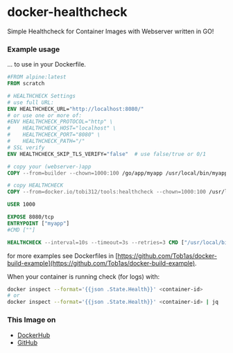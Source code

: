 # docker-healthcheck
Simple Healthcheck for Container Images with Webserver written in GO!


### Example usage

... to use in your Dockerfile.

```dockerfile
#FROM alpine:latest
FROM scratch

# HEALTHCHECK Settings
# use full URL:
ENV HEALTHCHECK_URL="http://localhost:8080/"
# or use one or more of:
#ENV HEALTHCHECK_PROTOCOL="http" \
#    HEALTHCHECK_HOST="localhost" \
#    HEALTHCHECK_PORT="8080" \
#    HEALTHCHECK_PATH="/"
# SSL verify
ENV HEALTHCHECK_SKIP_TLS_VERIFY="false"  # use false/true or 0/1

# copy your (webserver-)app
COPY --from=builder --chown=1000:100 /go/app/myapp /usr/local/bin/myapp

# copy HEALTHCHECK
COPY --from=docker.io/tobi312/tools:healthcheck --chown=1000:100 /usr/local/bin/healthcheck /usr/local/bin/healthcheck

USER 1000

EXPOSE 8080/tcp
ENTRYPOINT ["myapp"]
#CMD [""]

HEALTHCHECK --interval=10s --timeout=3s --retries=3 CMD ["/usr/local/bin/healthcheck"]
```

for more examples see Dockerfiles in [https://github.com/Tob1as/docker-build-example](https://github.com/Tob1as/docker-build-example).  


When your container is running check (for logs) with:
```sh
docker inspect --format='{{json .State.Health}}' <container-id>
# or
docker inspect --format='{{json .State.Health}}' <container-id> | jq
```

### This Image on
* [DockerHub](https://hub.docker.com/r/tobi312/tools)
* [GitHub](https://github.com/Tob1as/docker-healthcheck)